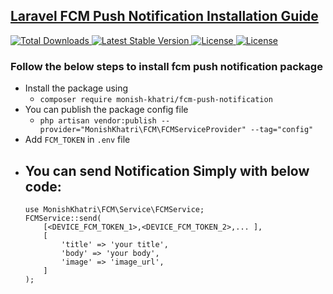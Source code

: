 ## [Laravel FCM Push Notification Installation Guide](https://packagist.org/packages/monish-khatri/fcm-push-notification)
<p>
    <a href="https://packagist.org/packages/monish-khatri/fcm-push-notification">
        <img src="https://img.shields.io/packagist/dt/monish-khatri/fcm-push-notification" alt="Total Downloads">
    </a>
    <a href="https://packagist.org/packages/monish-khatri/fcm-push-notification">
        <img src="https://img.shields.io/packagist/v/monish-khatri/fcm-push-notification" alt="Latest Stable Version">
    </a>
    <a href="https://packagist.org/packages/monish-khatri/fcm-push-notification">
        <img src="https://img.shields.io/packagist/l/monish-khatri/fcm-push-notification" alt="License">
    </a>
    <a href="https://packagist.org/packages/monish-khatri/fcm-push-notification">
        <img src="https://img.shields.io/packagist/stars/monish-khatri/fcm-push-notification" alt="License">
    </a>
</p>

### Follow the below steps to install fcm push notification package
- Install the package using
  - `composer require monish-khatri/fcm-push-notification`
- You can publish the package config file
  - `php artisan vendor:publish --provider="MonishKhatri\FCM\FCMServiceProvider" --tag="config"`
- Add `FCM_TOKEN` in `.env` file
- You can send Notification Simply with below code:
    -
    ```
    use MonishKhatri\FCM\Service\FCMService;
    FCMService::send(
        [<DEVICE_FCM_TOKEN_1>,<DEVICE_FCM_TOKEN_2>,... ],
        [
            'title' => 'your title',
            'body' => 'your body',
            'image' => 'image_url',
        ]
    );
    ```
